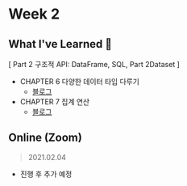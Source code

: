 <!-- 
/ss-spark/week{#}/minsw/README.md

# Week {#}

## What I've Learned 🙂

## On/Offline
> 2021.00.00

-->


# Week 2


## What I've Learned 🙂
[ Part 2 구조적 API: DataFrame, SQL, Part 2Dataset ]

- CHAPTER 6 다양한 데이터 타입 다루기
  - [블로그](https://minsw.github.io/2021/02/02/Spark-The-Definitive-Guide-6%EC%9E%A5/)
- CHAPTER 7 집계 연산
  - [블로그](https://minsw.github.io/2021/02/03/Spark-The-Definitive-Guide-7%EC%9E%A5/)


## Online (Zoom)
> 2021.02.04

- 진행 후 추가 예정